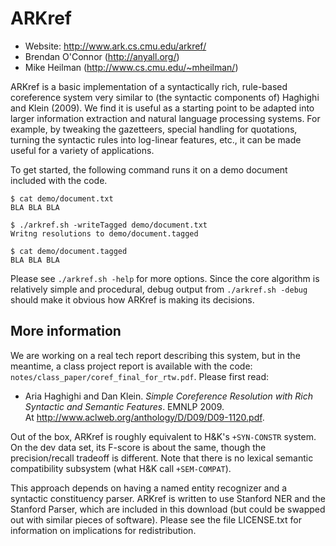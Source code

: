 ARKref
======
* Website: http://www.ark.cs.cmu.edu/arkref/
* Brendan O'Connor (http://anyall.org/)
* Mike Heilman (http://www.cs.cmu.edu/~mheilman/)

ARKref is a basic implementation of a syntactically rich, rule-based 
coreference system very similar to (the syntactic components of) Haghighi
and Klein (2009).  We find it is useful as a starting point to be adapted
into larger information extraction and natural language processing systems.
For example, by tweaking the gazetteers, special handling for quotations, 
turning the syntactic rules into log-linear features, etc., it can be made
useful for a variety of applications.

To get started, the following command runs it on a demo document included 
with the code.

    $ cat demo/document.txt
    BLA BLA BLA

    $ ./arkref.sh -writeTagged demo/document.txt
    Writng resolutions to demo/document.tagged
    
    $ cat demo/document.tagged
    BLA BLA BLA

Please see `./arkref.sh -help` for more options.  Since the core algorithm
is relatively simple and procedural, debug output from 
`./arkref.sh -debug` should make it obvious how ARKref is making its
decisions.


More information
----------------

We are working on a real tech report describing this system, but in the
meantime, a class project report is available with the code: 
`notes/class_paper/coref_final_for_rtw.pdf`.  Please first read:

* Aria Haghighi and Dan Klein.  _Simple Coreference Resolution with Rich
Syntactic and Semantic Features_.  EMNLP 2009.  
At http://www.aclweb.org/anthology/D/D09/D09-1120.pdf.

Out of the box, ARKref is roughly equivalent to H&K's `+SYN-CONSTR` 
system.  On the dev data set, its F-score is about the same, though 
the precision/recall tradeoff is different.  Note that there is no 
lexical semantic compatibility subsystem (what H&K call `+SEM-COMPAT`).

This approach depends on having a named entity recognizer and a 
syntactic constituency parser.  ARKref is written to use Stanford NER
and the Stanford Parser, which are included in this download (but 
could be swapped out with similar pieces of software).  Please see
the file LICENSE.txt for information on implications for
redistribution.

